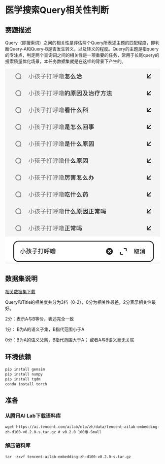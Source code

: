 # 医学搜索Query相关性判断

## 赛题描述
Query（即搜索词）之间的相关性是评估两个Query所表述主题的匹配程度，即判断Query-A和Query-B是否发生转义，以及转义的程度。Query的主题是指query的专注点，判定两个查询词之间的相关性是一项重要的任务，常用于长尾query的搜索质量优化场景，本任务数据集就是在这样的背景下产生的。
<div align=center>

![examples](./pic/1.png)
</div>

## 数据集说明

[相关数据集下载](https://tianchi.aliyun.com/competition/entrance/532001/information)

Query和Title的相关度共分为3档（0-2），0分为相关性最差，2分表示相关性最好。

2分：表示A与B等价，表述完全一致

1分： B为A的语义子集，B指代范围小于A

0分：B为A的语义父集，B指代范围大于A； 或者A与B语义毫无关联

## 环境依赖

```shell
pip install gensim
pip install numpy
pip install tqdm
conda install torch
```

## 准备
### 从腾讯AI Lab下载语料库
```shell
wget https://ai.tencent.com/ailab/nlp/zh/data/tencent-ailab-embedding-zh-d100-v0.2.0-s.tar.gz # v0.2.0 100维-Small
```
### 解压语料库
```shell
tar -zxvf tencent-ailab-embedding-zh-d100-v0.2.0-s.tar.gz
```



